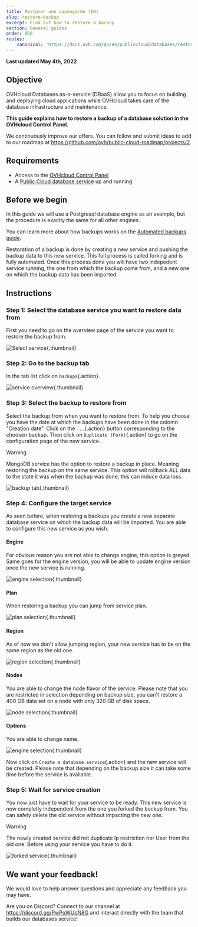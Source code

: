 ```yaml
---
title: Restorer une sauvegarde (EN)
slug: restore-backup
excerpt: Find out how to restore a backup
section: General guides
order: 060
routes:
    canonical: 'https://docs.ovh.com/gb/en/publiccloud/databases/restore-backup'
---
```


**Last updated May 4th, 2022**

## Objective

OVHcloud Databases as-a-service (DBaaS) allow you to focus on building and deploying cloud applications while OVHcloud takes care of the database infrastructure and maintenance. 

**This guide explains how to restore a backup of a database solution in the OVHcloud Control Panel.**

We continuously improve our offers. You can follow and submit ideas to add to our roadmap at <https://github.com/ovh/public-cloud-roadmap/projects/2>.

## Requirements

- Access to the [OVHcloud Control Panel](https://ca.ovh.com/auth/?action=gotomanager&from=https://www.ovh.com/ca/fr/&ovhSubsidiary=qc)
- A [Public Cloud database service](https://www.ovhcloud.com/fr-ca/public-cloud/databases/) up and running

## Before we begin
In this guide we will use a Postgresql database engine as an example, but the procedure is exactly the same for all other engines.

You can learn more about how backups works on the [Automated backups guide](https://docs.ovh.com/ca/fr/publiccloud/databases/backups/).

Restoration of a backup is done by creating a new service and pushing the backup data to this new service. This full process is called forking and is fully automated. Once this process done you will have two indepedent service running, the one from which the backup come from, and a new one on which the backup data has been imported.

## Instructions
### Step 1: Select the database service you want to restore data from
First you need to go on the overview page of the service you want to restore the backup from.

![Select service](images/service-selection.png){.thumbnail}

### Step 2: Go to the backup tab
In the tab list click on `backups`{.action}.

![service overview](images/service-overview.png){.thumbnail}

### Step 3: Select the backup to restore from
Select the backup from when you want to restore from. To help you choose you have the date at which the backups have been done in the colomn "Creation date".
Click on the `...`{.action} button corresponding to the choosen backup. Then click on `Duplicate (Fork)`{.action} to go on the configuration page of the new service.

> [!warning]
> MongoDB service has the option to restore a backup in place. Meaning restoring the backup on the same service. This option will rollback ALL data to the state it was when the backup was done, this can induce data loss.


![backup tab](images/backup-tab.png){.thumbnail}

### Step 4: Configure the target service
As seen before, when restoring a backups you create a new separate database service on which the backup data will be imported. You are able to configure this new service as you wish.
#### Engine
For obvious reason you are not able to change engine, this option is greyed. Same goes for the engine version, you will be able to update engine version once the new service is running.

![engine selection](images/engine-selection.png){.thumbnail}

#### Plan
When restoring a backup you can jump from service plan.

![plan selection](images/plan-selection.png){.thumbnail}

#### Region
As of now we don't allow jumping region, your new service has to be on the same region as the old one.

![region selection](images/region-selection.png){.thumbnail}

#### Nodes
You are able to change the node flavor of the service. Please note that you are restricted in selection depending on backup size, you can't restore a 400 GB data set on a node with only 320 GB of disk space.

![node selection](images/node-selection.png){.thumbnail}

#### Options
You are able to change name.

![engine selection](images/option-selection.png){.thumbnail}


Now click on `Create a database service`{.action} and the new service will be created. Please note that depending on the backup size it can take some time before the service is available.

### Step 5: Wait for service creation
You now just have to wait for your service to be ready.
This new service is now completly independent from the one you forked the backup from. You can safely delete the old service without impacting the new one.

> [!warning]
> The newly created service did not duplicate Ip restriction nor User from the old one. Before using your service you have to do it.

![forked service](images/forked-service.png){.thumbnail}

## We want your feedback!

We would love to help answer questions and appreciate any feedback you may have.

Are you on Discord? Connect to our channel at <https://discord.gg/PwPqWUpN8G> and interact directly with the team that builds our databases service!